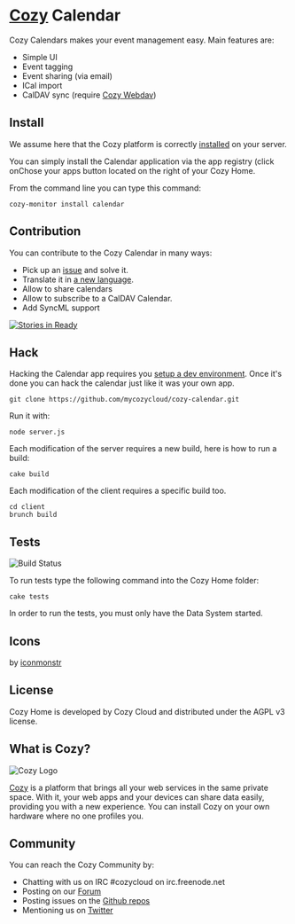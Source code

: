# [Cozy](http://cozy.io) Calendar

Cozy Calendars makes your event management easy. Main features are: 

* Simple UI
* Event tagging
* Event sharing (via email)
* ICal import
* CalDAV sync (require [Cozy Webdav](https://github.com/mycozycloud/cozy-webdav))

## Install

We assume here that the Cozy platform is correctly [installed](http://cozy.io/host/install.html)
 on your server.

You can simply install the Calendar application via the app registry (click onChose your apps button located on the right of your Cozy Home.

From the command line you can type this command:

    cozy-monitor install calendar


## Contribution

You can contribute to the Cozy Calendar in many ways:

* Pick up an [issue](https://github.com/mycozycloud/cozy-calendar/issues?state=open) and solve it.
* Translate it in [a new language](https://github.com/mycozycloud/cozy-calendar/tree/master/client/app/locales).
* Allow to share calendars
* Allow to subscribe to a CalDAV Calendar.
* Add SyncML support

[![Stories in Ready](https://badge.waffle.io/mycozycloud/cozy-calendar.png?label=ready)](https://waffle.io/mycozycloud/cozy-calendar)  

## Hack

Hacking the Calendar app requires you [setup a dev environment](http://cozy.io/hack/getting-started/). Once it's done you can hack the calendar just like it was your own app.

    git clone https://github.com/mycozycloud/cozy-calendar.git

Run it with:

    node server.js

Each modification of the server requires a new build, here is how to run a
build:

    cake build

Each modification of the client requires a specific build too.

    cd client
    brunch build

## Tests

![Build
Status](https://travis-ci.org/mycozycloud/cozy-calendar.png?branch=master)

To run tests type the following command into the Cozy Home folder:

    cake tests

In order to run the tests, you must only have the Data System started.

## Icons

by [iconmonstr](http://iconmonstr.com/)

## License

Cozy Home is developed by Cozy Cloud and distributed under the AGPL v3 license.

## What is Cozy?

![Cozy Logo](https://raw.github.com/mycozycloud/cozy-setup/gh-pages/assets/images/happycloud.png)

[Cozy](http://cozy.io) is a platform that brings all your web services in the
same private space.  With it, your web apps and your devices can share data
easily, providing you
with a new experience. You can install Cozy on your own hardware where no one
profiles you.

## Community

You can reach the Cozy Community by:

* Chatting with us on IRC #cozycloud on irc.freenode.net
* Posting on our [Forum](https://groups.google.com/forum/?fromgroups#!forum/cozy-cloud)
* Posting issues on the [Github repos](https://github.com/mycozycloud/)
* Mentioning us on [Twitter](http://twitter.com/mycozycloud)

